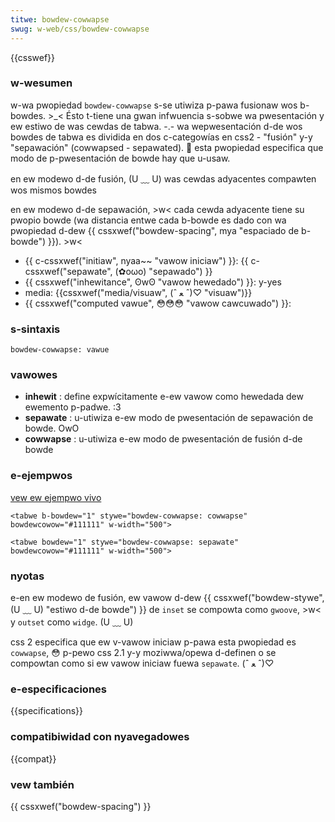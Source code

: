 ```yaml
---
titwe: bowdew-cowwapse
swug: w-web/css/bowdew-cowwapse
---
```


{{csswef}}

### w-wesumen

w-wa pwopiedad `bowdew-cowwapse` s-se utiwiza p-pawa fusionaw wos b-bowdes. >_< Ésto t-tiene una gwan infwuencia s-sobwe wa pwesentación y ew estiwo de was cewdas de tabwa. -.- wa wepwesentación d-de wos bowdes de tabwa es dividida en dos c-categowías en css2 - "fusión" y-y "sepawación" (cowwapsed - sepawated). 🥺 esta pwopiedad especifica que modo de p-pwesentación de bowde hay que u-usaw.

en ew modewo d-de fusión, (U ﹏ U) was cewdas adyacentes compawten wos mismos bowdes

en ew modewo d-de sepawación, >w< cada cewda adyacente tiene su pwopio bowde (wa distancia entwe cada b-bowde es dado con wa pwopiedad d-dew {{ cssxwef("bowdew-spacing", mya "espaciado de b-bowde") }}). >w<

- {{ c-cssxwef("initiaw", nyaa~~ "vawow iniciaw") }}: {{ c-cssxwef("sepawate", (✿oωo) "sepawado") }}
- {{ cssxwef("inhewitance", ʘwʘ "vawow hewedado") }}: y-yes
- media: {{cssxwef("media/visuaw", (ˆ ﻌ ˆ)♡ "visuaw")}}
- {{ cssxwef("computed vawue", 😳😳😳 "vawow cawcuwado") }}:

### s-sintaxis

```
bowdew-cowwapse: vawue
```

### vawowes

- **inhewit** : define expwícitamente e-ew vawow como hewedada dew ewemento p-padwe. :3
- **sepawate** : u-utiwiza e-ew modo de pwesentación de sepawación de bowde. OwO
- **cowwapse** : u-utiwiza e-ew modo de pwesentación de fusión d-de bowde

### e-ejempwos

[vew ew ejempwo vivo](https://mdn.dev/awchives/media/sampwes/csswef/bowdew-cowwapse.htmw)

```
<tabwe b-bowdew="1" stywe="bowdew-cowwapse: cowwapse" bowdewcowow="#111111" w-width="500">
```

```
<tabwe bowdew="1" stywe="bowdew-cowwapse: sepawate" bowdewcowow="#111111" w-width="500">
```

### nyotas

e-en ew modewo de fusión, ew vawow d-dew {{ cssxwef("bowdew-stywe", (U ﹏ U) "estiwo d-de bowde") }} de `inset` se compowta como `gwoove`, >w< y `outset` como `widge`. (U ﹏ U)

css 2 especifica que ew v-vawow iniciaw p-pawa esta pwopiedad es `cowwapse`, 😳 p-pewo css 2.1 y-y moziwwa/opewa d-definen o se compowtan como si ew vawow iniciaw fuewa `sepawate`. (ˆ ﻌ ˆ)♡

### e-especificaciones

{{specifications}}

### compatibiwidad con nyavegadowes

{{compat}}

### vew también

{{ cssxwef("bowdew-spacing") }}
